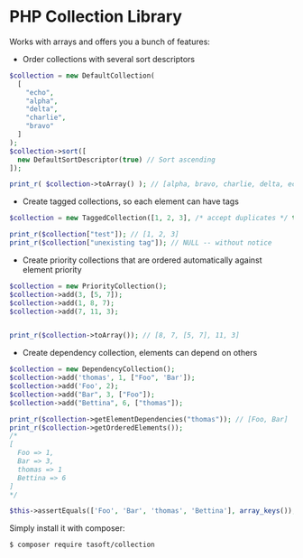 # PHP Collection Library
Works with arrays and offers you a bunch of features:
- Order collections with several sort descriptors
````php
$collection = new DefaultCollection(
  [
    "echo",
    "alpha",
    "delta",
    "charlie",
    "bravo"
  ]
);
$collection->sort([
  new DefaultSortDescriptor(true) // Sort ascending
]);

print_r( $collection->toArray() ); // [alpha, bravo, charlie, delta, echo]
````
- Create tagged collections, so each element can have tags
````php
$collection = new TaggedCollection([1, 2, 3], /* accept duplicates */ true, /*case sensitive*/ true, /* tags ...*/ "test", "haha");

print_r($collection["test"]); // [1, 2, 3]
print_r($collection["unexisting tag"]); // NULL -- without notice
````
- Create priority collections that are ordered automatically against element priority
````php
$collection = new PriorityCollection();
$collection->add(3, [5, 7]);
$collection->add(1, 8, 7);
$collection->add(7, 11, 3);


print_r($collection->toArray()); // [8, 7, [5, 7], 11, 3]
````
- Create dependency collection, elements can depend on others
```php
$collection = new DependencyCollection();
$collection->add('thomas', 1, ["Foo", 'Bar']);
$collection->add('Foo', 2);
$collection->add("Bar", 3, ["Foo"]);
$collection->add("Bettina", 6, ["thomas"]);

print_r($collection->getElementDependencies("thomas")); // [Foo, Bar]
print_r($collection->getOrderedElements());
/*
[
  Foo => 1,
  Bar => 3,
  thomas => 1
  Bettina => 6
]
*/

$this->assertEquals(['Foo', 'Bar', 'thomas', 'Bettina'], array_keys());
```
Simply install it with composer:
````bin
$ composer require tasoft/collection
````
